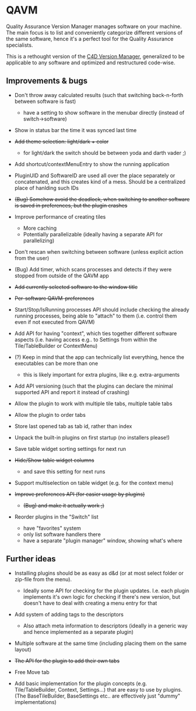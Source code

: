# QAVM

Quality Assurance Version Manager manages software on your machine. The main focus is to list and conveniently categorize different versions of the same software, hence it's a perfect tool for the Quality Assurance specialists.

This is a rethought version of the [C4D Version Manager](https://github.com/wi1k1n/cinema4d_version_manager), generalized to be applicable to any software and optimized and restructured code-wise.

## Improvements & bugs

* Don't throw away calculated results (such that switching back-n-forth between software is fast)
	* have a setting to show software in the menubar directly (instead of switch->software)

* Show in status bar the time it was synced last time

* ~~Add theme selection: light/dark + color~~
	* for light/dark the switch should be between yoda and darth vader ;)

* Add shortcut/contextMenuEntry to show the running application

* PluginUID and SoftwareID are used all over the place separately or concatenated, and this creates kind of a mess. Should be a centralized place of hanlding such IDs

* ~~(Bug) Somehow avoid the deadlock, when switching to another software is saved in preferences, but the plugin crashes~~

* Improve performance of creating tiles
	* More caching
	* Potentially parallelizable (ideally having a separate API for parallelizing)

* Don't rescan when switching between software (unless explicit action from the user)

* (Bug) Add timer, which scans processes and detects if they were stopped from outside of the QAVM app

* ~~Add currently selected software to the window title~~

* ~~Per-software QAVM-preferences~~

* Start/Stop/IsRunning processes API should include checking the already running processes, being able to "attach" to them (i.e. control them even if not executed from QAVM)

* Add API for having "context", which ties together different software aspects (i.e. having access e.g.. to Settings from within the Tile/TableBuilder or ContextMenu)

* (?) Keep in mind that the app can technically list everything, hence the executables can be more than one
	* this is likely important for extra plugins, like e.g. extra-arguments

* Add API versioning (such that the plugins can declare the minimal supported API and report it instead of crashing)

* Allow the plugin to work with multiple tile tabs, multiple table tabs

* Allow the plugin to order tabs

* Store last opened tab as tab id, rather than index

* Unpack the built-in plugins on first startup (no installers please!)

* Save table widget sorting settings for next run

* ~~Hide/Show table widget columns~~
	* and save this setting for next runs

* Support multiselection on table widget (e.g. for the context menu)

* ~~Improve preferences API (for easier usage by plugins)~~
	* ~~(Bug) and make it actually work ;)~~

* Reorder plugins in the "Switch" list
	* have "favorites" system
	* only list software handlers there
	* have a separate "plugin manager" window, showing what's where

## Further ideas

* Installing plugins should be as easy as d&d (or at most select folder or zip-file from the menu).
	* Ideally some API for checking for the plugin updates. I.e. each plugin implements it's own logic for checking if there's new version, but doesn't have to deal with creating a menu entry for that

* Add system of adding tags to the descriptors
	* Also attach meta information to descriptors (ideally in a generic way and hence implemented as a separate plugin)

* Multiple software at the same time (including placing them on the same layout)

* ~~The API for the plugin to add their own tabs~~

* Free Move tab

* Add basic implementation for the plugin concepts (e.g. Tile/TableBuilder, Context, Settings...) that are easy to use by plugins. (The BaseTileBuilder, BaseSettings etc.. are effectively just "dummy" implementations)